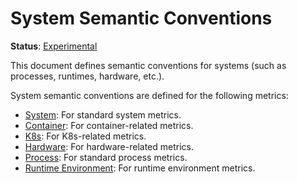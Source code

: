 <!--- Hugo front matter used to generate the website version of this page:
linkTitle: System
path_base_for_github_subdir:
  from: tmp/semconv/docs/system/_index.md
  to: system/README.md
--->

# System Semantic Conventions

**Status**: [Experimental][DocumentStatus]

This document defines semantic conventions for systems (such as processes, runtimes, hardware, etc.).

System semantic conventions are defined for the following metrics:

* [System](system-metrics.md): For standard system metrics.
* [Container](container-metrics.md): For container-related metrics.
* [K8s](k8s-metrics.md): For K8s-related metrics.
* [Hardware](hardware-metrics.md): For hardware-related metrics.
* [Process](process-metrics.md): For standard process metrics.
* [Runtime Environment](/docs/runtime/README.md#metrics): For runtime environment metrics.

[DocumentStatus]: https://opentelemetry.io/docs/specs/otel/document-status
